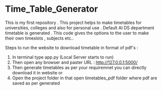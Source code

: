 # Time_Table_Generator
This is my first repository . This project helps to make timetables for universities, colleges and also for personal use . Default AI DS department timetable is generated . This code gives the options to  the user to make their own timeslots , subjects etc.. 

Steps to run the website to download timetable in format of pdf's :
  1. In terminal type app.py (Local Server starts to run)
  2. Then open any browser and paster URL : http://127.0.0.1:5000/
  3. Then generate timetables as per your requiremnet you can directly download it in website or 
  4. Open the project folder in that open timetables_pdf folder where pdf are saved as per generated 
